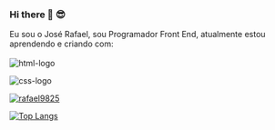 ### Hi there 🚀 😎

Eu sou o José Rafael, sou Programador Front End, atualmente estou aprendendo e criando com: 
<br>
<br>
<img src="https://img.shields.io/badge/HTML5-E34F26?style=for-the-badge&logo=html5&logoColor=white" alt="html-logo" />

<img src="https://img.shields.io/badge/CSS3-1572B6?style=for-the-badge&logo=css3&logoColor=white" alt="css-logo" />



[![rafael9825](https://github-readme-stats.vercel.app/api?username=rafael9825)](https://github.com/anuraghazra/github-readme-stats)

[![Top Langs](https://github-readme-stats.vercel.app/api/top-langs/?username=rafael9825)](https://github.com/anuraghazra/github-readme-stats)
